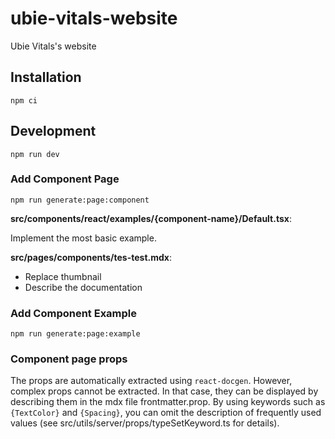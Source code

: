 # ubie-vitals-website

Ubie Vitals's website

## Installation

```
npm ci
```

## Development

```
npm run dev
```

### Add Component Page

```
npm run generate:page:component
```

**src/components/react/examples/{component-name}/Default.tsx**:

Implement the most basic example.

**src/pages/components/tes-test.mdx**:

- Replace thumbnail
- Describe the documentation

### Add Component Example

```
npm run generate:page:example
```
### Component page props

The props are automatically extracted using `react-docgen`. However, complex props cannot be extracted.
In that case, they can be displayed by describing them in the mdx file frontmatter.prop. By using keywords such as `{TextColor}` and `{Spacing}`, you can omit the description of frequently used values (see src/utils/server/props/typeSetKeyword.ts for details).